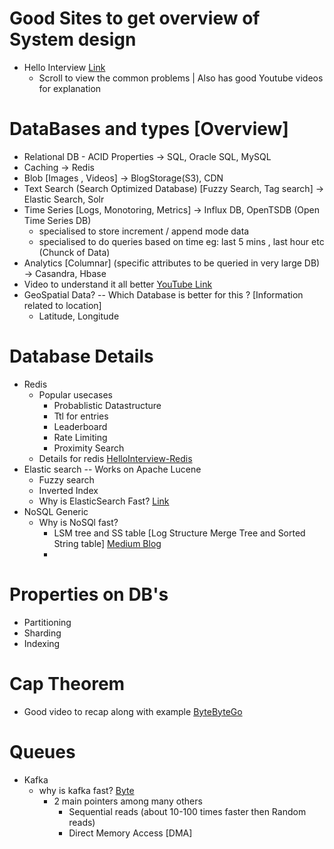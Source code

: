 # Good Sites to get overview of System design
  - Hello Interview [Link](https://www.hellointerview.com/learn/system-design/in-a-hurry/introduction)
    - Scroll to view the common problems | Also has good Youtube videos for explanation


# DataBases and types [Overview]
  - Relational DB - ACID Properties -> SQL, Oracle SQL, MySQL
  - Caching -> Redis
  - Blob  [Images , Videos] -> BlogStorage(S3), CDN
  - Text Search (Search Optimized Database) [Fuzzy Search, Tag search] -> Elastic Search, Solr
  - Time Series [Logs, Monotoring, Metrics] -> Influx DB, OpenTSDB (Open Time Series DB)
      - specialised to store increment / append mode data
      - specialised to do queries based on time eg: last 5 mins , last hour etc (Chunck of Data)
  - Analytics [Columnar] (specific attributes to be queried in very large DB) -> Casandra, Hbase
  - Video to understand it all better [YouTube Link](https://www.youtube.com/watch?v=cODCpXtPHbQ)
  - GeoSpatial Data? -- Which Database is better for this ? [Information related to location]
    - Latitude, Longitude


# Database Details 
  - Redis
    - Popular usecases  
      - Probablistic Datastructure
      - Ttl for entries
      - Leaderboard
      - Rate Limiting
      - Proximity Search
    - Details for redis [HelloInterview-Redis](https://www.hellointerview.com/learn/system-design/deep-dives/redis)
  - Elastic search -- Works on Apache Lucene
    - Fuzzy search 
    - Inverted Index
    - Why is ElasticSearch Fast? [Link](https://www.encora.com/insights/elasticsearch-demystified-part-1)
  - NoSQL Generic 
    - Why is NoSQl fast?
      - LSM tree and SS table [Log Structure Merge Tree and Sorted String table] [Medium Blog](https://medium.com/@dwivedi.ankit21/lsm-trees-the-go-to-data-structure-for-databases-search-engines-and-more-c3a48fa469d2)
      - 

# Properties on DB's
  - Partitioning
  - Sharding
  - Indexing

# Cap Theorem
  - Good video to recap along with example [ByteByteGo](https://www.youtube.com/watch?v=BHqjEjzAicA&list=PLCRMIe5FDPsd0gVs500xeOewfySTsmEjf&index=13)


# Queues
  - Kafka
      - why is kafka fast? [Byte](https://www.youtube.com/watch?v=UNUz1-msbOM&list=PLCRMIe5FDPsd0gVs500xeOewfySTsmEjf&index=21)
          - 2 main pointers among many others
            - Sequential reads (about 10-100 times faster then Random reads)
            - Direct Memory Access [DMA]
